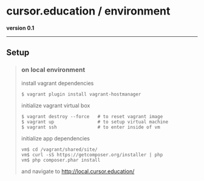 # cursor.education / environment
**version 0.1**

-----------------------------------------------

## Setup

> ### on local environment
>
> install vagrant dependencies
>
>     $ vagrant plugin install vagrant-hostmanager
>
>
> initialize vagrant virtual box
>
>     $ vagrant destroy --force   # to reset vagrant image
>     $ vagrant up                # to setup virtual machine
>     $ vagrant ssh               # to enter inside of vm
>
>
> initialize app dependencies
>
>     vm$ cd /vagrant/shared/site/
>     vm$ curl -sS https://getcomposer.org/installer | php
>     vm$ php composer.phar install
>
>
> and navigate to http://local.cursor.education/
>
>

[]()